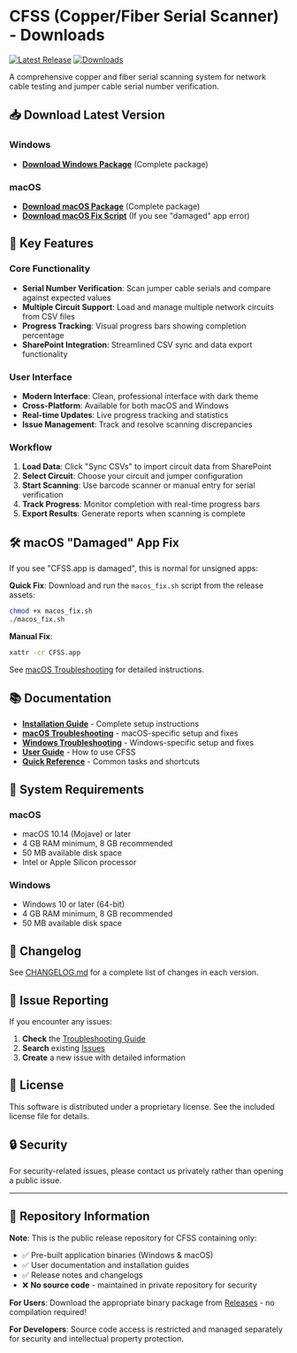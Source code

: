 # CFSS (Copper/Fiber Serial Scanner) - Downloads

[![Latest Release](https://img.shields.io/github/v/release/rc91470/cfss_releases)](https://github.com/rc91470/cfss_releases/releases/latest)
[![Downloads](https://img.shields.io/github/downloads/rc91470/cfss_releases/total)](https://github.com/rc91470/cfss_releases/releases)

A comprehensive copper and fiber serial scanning system for network cable testing and jumper cable serial number verification.

## 📥 Download Latest Version

### Windows
- **[Download Windows Package](https://github.com/rc91470/cfss_releases/releases/latest/download/CFSS_v4.2.1_Windows.zip)** (Complete package)

### macOS
- **[Download macOS Package](https://github.com/rc91470/cfss_releases/releases/latest/download/CFSS-macOS-4.2.1.tar.gz)** (Complete package)
- **[Download macOS Fix Script](https://github.com/rc91470/cfss_releases/releases/latest/download/macos_fix.sh)** (If you see "damaged" app error)

## 🚀 Key Features

### Core Functionality
- **Serial Number Verification**: Scan jumper cable serials and compare against expected values
- **Multiple Circuit Support**: Load and manage multiple network circuits from CSV files
- **Progress Tracking**: Visual progress bars showing completion percentage
- **SharePoint Integration**: Streamlined CSV sync and data export functionality

### User Interface
- **Modern Interface**: Clean, professional interface with dark theme
- **Cross-Platform**: Available for both macOS and Windows
- **Real-time Updates**: Live progress tracking and statistics
- **Issue Management**: Track and resolve scanning discrepancies

### Workflow
1. **Load Data**: Click "Sync CSVs" to import circuit data from SharePoint
2. **Select Circuit**: Choose your circuit and jumper configuration
3. **Start Scanning**: Use barcode scanner or manual entry for serial verification
4. **Track Progress**: Monitor completion with real-time progress bars
5. **Export Results**: Generate reports when scanning is complete

## 🛠️ macOS "Damaged" App Fix

If you see "CFSS.app is damaged", this is normal for unsigned apps:

**Quick Fix**: Download and run the `macos_fix.sh` script from the release assets:
```bash
chmod +x macos_fix.sh
./macos_fix.sh
```

**Manual Fix**:
```bash
xattr -cr CFSS.app
```

See [macOS Troubleshooting](documentation/MACOS_TROUBLESHOOTING.md) for detailed instructions.

## 📚 Documentation

- **[Installation Guide](documentation/INSTALLATION_GUIDE.md)** - Complete setup instructions
- **[macOS Troubleshooting](documentation/MACOS_TROUBLESHOOTING.md)** - macOS-specific setup and fixes
- **[Windows Troubleshooting](documentation/WINDOWS_TROUBLESHOOTING.md)** - Windows-specific setup and fixes
- **[User Guide](documentation/user_guide.md)** - How to use CFSS
- **[Quick Reference](documentation/quick_reference.md)** - Common tasks and shortcuts

## 🔧 System Requirements

### macOS
- macOS 10.14 (Mojave) or later
- 4 GB RAM minimum, 8 GB recommended
- 50 MB available disk space
- Intel or Apple Silicon processor

### Windows
- Windows 10 or later (64-bit)
- 4 GB RAM minimum, 8 GB recommended
- 50 MB available disk space

## 📝 Changelog

See [CHANGELOG.md](CHANGELOG.md) for a complete list of changes in each version.

## 🐛 Issue Reporting

If you encounter any issues:

1. **Check** the [Troubleshooting Guide](documentation/troubleshooting.md)
2. **Search** existing [Issues](https://github.com/rc91470/cfss_releases/issues)
3. **Create** a new issue with detailed information

## 📄 License

This software is distributed under a proprietary license. See the included license file for details.

## 🔒 Security

For security-related issues, please contact us privately rather than opening a public issue.

---

## 📝 Repository Information

**Note**: This is the public release repository for CFSS containing only:
- ✅ Pre-built application binaries (Windows & macOS)
- ✅ User documentation and installation guides  
- ✅ Release notes and changelogs
- ❌ **No source code** - maintained in private repository for security

**For Users**: Download the appropriate binary package from [Releases](https://github.com/rc91470/cfss_releases/releases/latest) - no compilation required!

**For Developers**: Source code access is restricted and managed separately for security and intellectual property protection.
